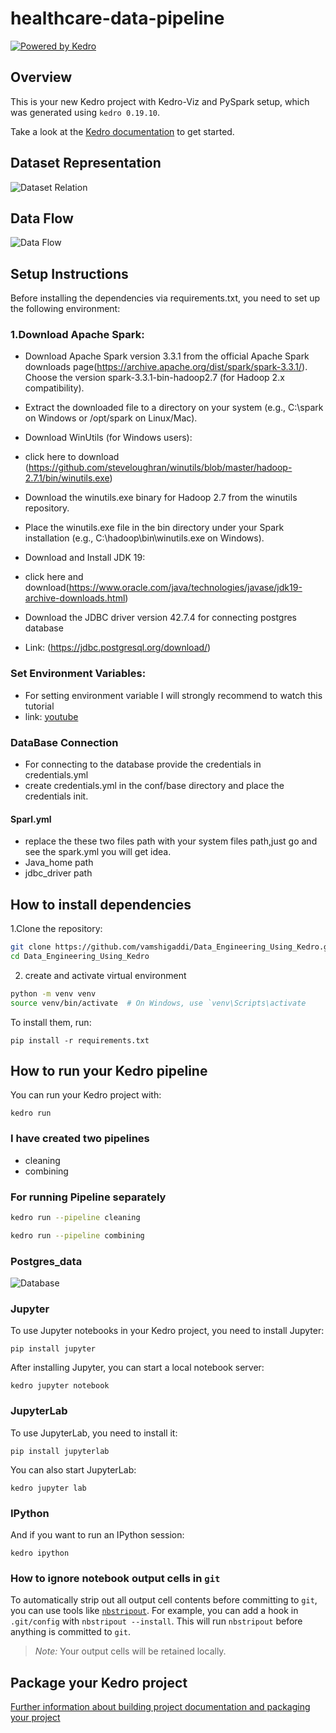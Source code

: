 # healthcare-data-pipeline

[![Powered by Kedro](https://img.shields.io/badge/powered_by-kedro-ffc900?logo=kedro)](https://kedro.org)

## Overview

This is your new Kedro project with Kedro-Viz and PySpark setup, which was generated using `kedro 0.19.10`.

Take a look at the [Kedro documentation](https://docs.kedro.org) to get started.

## Dataset Representation

![Dataset Relation](https://raw.githubusercontent.com/vamshigaddi/Data_Engineering_Using_Kedro/refs/heads/main/Dataset_Relation.png)

## Data Flow
![Data Flow](https://raw.githubusercontent.com/vamshigaddi/Data_Engineering_Using_Kedro/refs/heads/main/Diagram.png)
## Setup Instructions
Before installing the dependencies via requirements.txt, you need to set up the following environment:

### 1.Download Apache Spark:

- Download Apache Spark version 3.3.1 from the official Apache Spark downloads page(https://archive.apache.org/dist/spark/spark-3.3.1/). Choose the version spark-3.3.1-bin-hadoop2.7 (for Hadoop 2.x compatibility).
  
- Extract the downloaded file to a directory on your system (e.g., C:\spark on Windows or /opt/spark on Linux/Mac).
- Download WinUtils (for Windows users):
- click here to download (https://github.com/steveloughran/winutils/blob/master/hadoop-2.7.1/bin/winutils.exe)
- Download the winutils.exe binary for Hadoop 2.7 from the winutils repository.
- Place the winutils.exe file in the bin directory under your Spark installation (e.g., C:\hadoop\bin\winutils.exe on Windows).
- Download and Install JDK 19:
- click here and download(https://www.oracle.com/java/technologies/javase/jdk19-archive-downloads.html)
- Download the JDBC driver version 42.7.4 for connecting postgres database
- Link: (https://jdbc.postgresql.org/download/)

### Set Environment Variables:
- For setting environment variable I will strongly recommend to watch this tutorial
- link: [youtube](https://www.youtube.com/watch?v=OmcSTQVkrvo&t=694s)

### DataBase Connection
- For connecting to the database provide the credentials in credentials.yml
- create credentials.yml in the conf/base directory and place the credentials init.
#### Sparl.yml
- replace the these two files path with your system files path,just go and see the spark.yml you will get idea.
- Java_home path
- jdbc_driver path

## How to install dependencies
1.Clone the repository:
```bash
git clone https://github.com/vamshigaddi/Data_Engineering_Using_Kedro.git
cd Data_Engineering_Using_Kedro
```
2. create and activate virtual environment
``` bash
python -m venv venv
source venv/bin/activate  # On Windows, use `venv\Scripts\activate
``` 

To install them, run:

```
pip install -r requirements.txt
```

## How to run your Kedro pipeline

You can run your Kedro project with:

```
kedro run
```
### I have created two pipelines
- cleaning 
- combining
### For running Pipeline separately
``` bash
kedro run --pipeline cleaning
```
```bash
kedro run --pipeline combining
```
### Postgres_data
![Database](https://raw.githubusercontent.com/vamshigaddi/Data_Engineering_Using_Kedro/refs/heads/main/Database_scrnst.png)
### Jupyter
To use Jupyter notebooks in your Kedro project, you need to install Jupyter:

```
pip install jupyter
```

After installing Jupyter, you can start a local notebook server:

```
kedro jupyter notebook
```

### JupyterLab
To use JupyterLab, you need to install it:

```
pip install jupyterlab
```

You can also start JupyterLab:

```
kedro jupyter lab
```

### IPython
And if you want to run an IPython session:

```
kedro ipython
```

### How to ignore notebook output cells in `git`
To automatically strip out all output cell contents before committing to `git`, you can use tools like [`nbstripout`](https://github.com/kynan/nbstripout). For example, you can add a hook in `.git/config` with `nbstripout --install`. This will run `nbstripout` before anything is committed to `git`.

> *Note:* Your output cells will be retained locally.

## Package your Kedro project

[Further information about building project documentation and packaging your project](https://docs.kedro.org/en/stable/tutorial/package_a_project.html)
